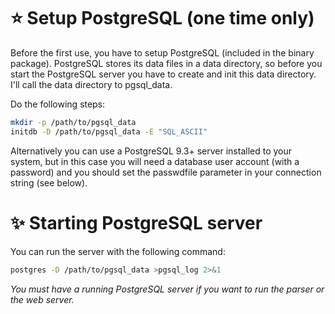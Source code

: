 # :star: Setup PostgreSQL (one time only)
Before the first use, you have to setup PostgreSQL (included in the binary package). PostgreSQL stores its data files in a data directory, so before you start the PostgreSQL server you have to create and init this data directory. I'll call the data directory to pgsql_data.

Do the following steps:
```bash
mkdir -p /path/to/pgsql_data
initdb -D /path/to/pgsql_data -E "SQL_ASCII"
```

Alternatively you can use a PostgreSQL 9.3+ server installed to your system, but in this case you will need a database user account (with a password) and you should set the passwdfile parameter in your connection string (see below).

# :sparkles: Starting PostgreSQL server
You can run the server with the following command:
```bash
postgres -D /path/to/pgsql_data >pgsql_log 2>&1
```

*You must have a running PostgreSQL server if you want to run the parser or the web server.*

